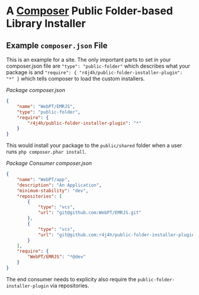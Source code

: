 # A [Composer](http://getcomposer.org) Public Folder-based Library Installer

## Example `composer.json` File

This is an example for a site. The only important parts to set in your
composer.json file are `"type": "public-folder"` which describes what your
package is and `"require": { "r4j4h/public-folder-installer-plugin": "*" }` which tells composer
to load the custom installers.

*Package composer.json*

```json
{
    "name": "WebPT/EMRJS",
    "type": "public-folder",
    "require": {
        "r4j4h/public-folder-installer-plugin": "*"
    }
}
```

This would install your package to the `public/shared` folder 
when a user runs `php composer.phar install`.



*Package Consumer composer.json*

```json
{
    "name": "WebPT/app",
    "description": "An Application",
    "minimum-stability": "dev",
    "repositories": [
        {
            "type": "vcs",
            "url": "git@github.com:WebPT/EMRJS.git"
        },
        {
            "type": "vcs",
            "url": "git@github.com:r4j4h/public-folder-installer-plugin"
        }
    ],
    "require": {
        "WebPT/EMRJS": "*@dev"
    }
}
```

The end consumer needs to explicity also require the `public-folder-installer-plugin` via repositories.

